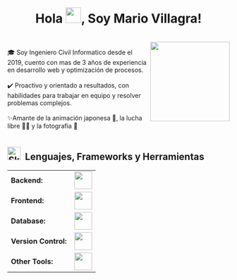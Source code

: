 <!-- Tu encabezado -->
<h1 align="center" id="soy-mario"><a href="#soy-mario"></a><b>Hola <img src="https://media.giphy.com/media/hvRJCLFzcasrR4ia7z/giphy.gif" width="35">, Soy Mario Villagra!</b></h1>

<br>
<!-- Imagen de perfil -->
<img align="right" height="180" src="https://www.pngkey.com/png/full/128-1281748_eyyyyy-bby-one-piece-gif-png.png"/>

<p>
  🎓 Soy Ingeniero Civil Informatico desde el 2019, cuento con mas de 3 años de experiencia en desarrollo web y optimización de procesos.
  <br><br>
  ✔️ Proactivo y orientado a resultados, con habilidades para trabajar en equipo y resolver problemas complejos.
  <br><br>
  ✨Amante de la animación japonesa 🍜, la lucha libre 🤼‍♂️ y la fotografia 📸
</p>
<h1></h1>
<h2 id="#lenguajes"><img src="https://media2.giphy.com/media/QssGEmpkyEOhBCb7e1/giphy.gif?cid=ecf05e47a0n3gi1bfqntqmob8g9aid1oyj2wr3ds3mg700bl&rid=giphy.gif" width="30" alt="Skills gif"><a href="#lenguajes"></a>&nbsp; Lenguajes, Frameworks y Herramientas </h2>
<table>
    <tr>
        <td style="font-weight: bold; padding-right: 10px; vertical-align: center; border: none;">Backend:</td>
        <td><img height="40" src="https://skillicons.dev/icons?i=nodejs,python,java,php,laravel,"/></td>
    </tr>
    <tr>
        <td style="font-weight: bold; padding-right: 10px; vertical-align: center;">Frontend:</td>
        <td><img height="40" src="https://skillicons.dev/icons?i=react,mui,bootstrap,html,css,js"/></td>
    </tr>
    <tr>
        <td style="font-weight: bold; padding-right: 10px; vertical-align: center; border: none;">Database:</td>
        <td><img height="40" src="https://skillicons.dev/icons?i=mysql, oracle"/></td>
    </tr>
    <tr>
        <td style="font-weight: bold; padding-right: 10px; vertical-align: center; border: none;">Version Control:</td>
        <td><img height="40" src="https://skillicons.dev/icons?i=github"/></td>
    </tr>
  <tr>
        <td style="font-weight: bold; padding-right: 10px; vertical-align: center; border: none;">Other Tools:</td>
        <td><img height="40" src="https://skillicons.dev/icons?i=discord,postman,ps,notion"/></td>
    </tr>
</table>
<br>
